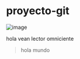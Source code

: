 # proyecto-git



![image](https://github.com/user-attachments/assets/51462d28-20d5-4fbe-9886-d519406c9071)


hola vean lector omniciente
> hola
> mundo
